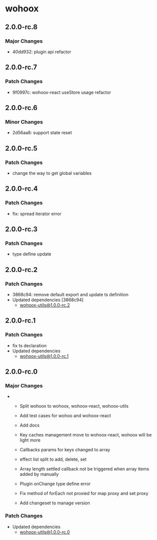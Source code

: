 # wohoox

## 2.0.0-rc.8

### Major Changes

- 40dd932: plugin api refactor

## 2.0.0-rc.7

### Patch Changes

- 9f0997c: wohoox-react useStore usage refactor

## 2.0.0-rc.6

### Minor Changes

- 2d56aa8: support state reset

## 2.0.0-rc.5

### Patch Changes

- change the way to get global variables

## 2.0.0-rc.4

### Patch Changes

- fix: spread iterator error

## 2.0.0-rc.3

### Patch Changes

- type define update

## 2.0.0-rc.2

### Patch Changes

- 3868c94: remove default export and update ts definition
- Updated dependencies [3868c94]
  - wohoox-utils@1.0.0-rc.2

## 2.0.0-rc.1

### Patch Changes

- fix ts declaration
- Updated dependencies
  - wohoox-utils@1.0.0-rc.1

## 2.0.0-rc.0

### Major Changes

- - Split wohoox to wohoox, wohoox-react, wohoox-utils
  - Add test cases for wohoo and wohoox-react
  - Add docs

  - Key caches management move to wohoox-react, wohoox will be light more
  - Callbacks params for keys changed to array

  - effect list split to add, delete, set

  - Array length settled callback not be triggered when array items added by manually
  - Plugin onChange type define error
  - Fix method of forEach not proxied for map proxy and set proxy

  - Add changeset to manage version

### Patch Changes

- Updated dependencies
  - wohoox-utils@1.0.0-rc.0
